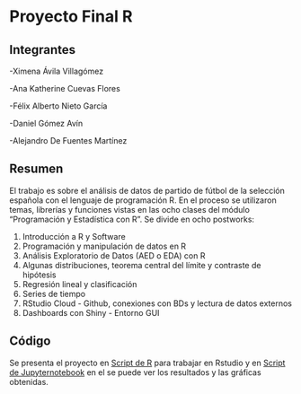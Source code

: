 # Proyecto Final R

## Integrantes

-Ximena Ávila Villagómez

-Ana Katherine Cuevas Flores

-Félix Alberto Nieto García

-Daniel Gómez Avín

-Alejandro De Fuentes Martínez

## Resumen 

El trabajo es sobre el análisis de datos de partido de fútbol de la selección española con el lenguaje de programación R.  En el proceso se utilizaron temas, librerías y funciones vistas en las ocho clases del módulo “Programación y Estadística con R”. Se divide en ocho postworks:

1. Introducción a R y Software 
2. Programación y manipulación de datos en R 
3. Análisis Exploratorio de Datos (AED o EDA) con R
4. Algunas distribuciones, teorema central del límite y contraste de hipótesis
5. Regresión lineal y clasificación
6. Series de tiempo
7. RStudio Cloud - Github, conexiones con BDs y lectura de datos externos
8. Dashboards con Shiny - Entorno GUI

## Código
Se presenta el proyecto en [Script de R]( https://github.com/Felix-07/Proyecto-Final-R/blob/main/PostWork.R) para trabajar en Rstudio y en [Script de Jupyternotebook](https://github.com/Felix-07/Proyecto-Final-R/blob/main/PostWork.ipynb) en el se puede ver los resultados y las gráficas obtenidas.

